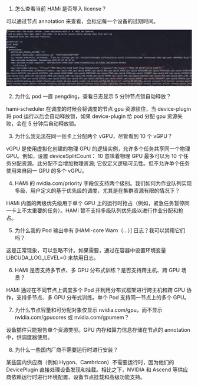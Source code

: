 1. 怎么查看当前 HAMi 是否导入 license？

可以通过节点 annotation 来查看，会标记每一个设备的过期时间。

![](./screenshot/license01.png)

2. 为什么 pod 一直 pengding，查看日志显示 5 分钟节点锁自动释放？

hami-scheduler 在调度的时候会将调度的节点 gpu 资源锁住，当 device-plugin 将 pod 运行以后会自动释放锁，如果 device-plugin 给 pod 分配 gpu 资源失败，会在 5 分钟后自动释放锁。


3. 为什么我无法在同一张卡上分配两个 vGPU，尽管看到 10 个 vGPU？

vGPU 是使用虚拟化创建的物理 GPU 的逻辑实例，允许多个任务共享同一个物理 GPU。例如，设置 deviceSplitCount： 10 意味着物理 GPU 最多可以为 10 个任务分配资源。此分配不会增加物理资源; 它仅定义逻辑可见性。但不允许单个任务使用来自同一 GPU 的多个 vGPU。


4. HAMi 的 nvidia.com/priority 字段仅支持两个级别。我们如何为作业队列实现多级、用户定义的基于优先级的调度，尤其是在集群资源有限的情况下？

HAMi 内置的两级优先级用于单个 GPU 上的运行时抢占（例如，紧急任务暂停同一卡上不太重要的任务）。HAMi 暂不支持多级队列优先级以进行作业分配和抢占。


5. 为什么我的 Pod 输出中有 [HAMI-core Warn（...）] 日志？我可以禁用它们吗？

这是正常现象，可以忽略不计。如果需要，通过在容器中设置环境变量 LIBCUDA_LOG_LEVEL=0 来禁用日志。


6. HAMi 是否支持多节点、多 GPU 分布式训练？是否支持跨主机、跨 GPU 场景？

HAMi 通过在不同节点上调度多个 Pod 并利用分布式框架进行跨主机和跨 GPU 协作，支持多节点、多 GPU 分布式训练。单个 Pod 支持同一节点上的多个 GPU。


7. 为什么节点容量和可分配对象仅显示 nvidia.com/gpu，而不显示 nvidia.com/gpucores 或 nvidia.com/gpumem？

设备插件只能报告单个资源类型。GPU 内存和算力信息存储在节点的 annotation 中，供调度器使用。


8. 为什么一些国内厂商不需要运行时进行安装？

某些国内供应商（例如 Hygon、Cambricon）不需要运行时，因为他们的 DevicePlugin 直接处理设备发现和挂载。相比之下，NVIDIA 和 Ascend 等供应商依赖运行时进行环境配置、设备节点挂载和高级功能支持。
